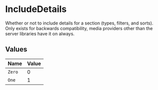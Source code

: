 # IncludeDetails

Whether or not to include details for a section (types, filters, and sorts).
Only exists for backwards compatibility, media providers other than the server libraries have it on always.



## Values

| Name   | Value  |
| ------ | ------ |
| `Zero` | 0      |
| `One`  | 1      |
